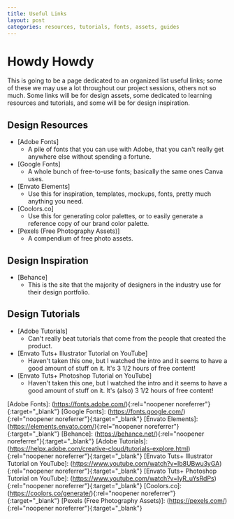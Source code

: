 ```yaml
---
title: Useful Links
layout: post
categories: resources, tutorials, fonts, assets, guides
---
```


# Howdy Howdy

This is going to be a page dedicated to an organized list useful links; some of these we may use a lot throughout our project sessions, others not so much. Some links will be for design assets, some dedicated to learning resources and tutorials, and some will be for design inspiration.


## Design Resources
- [Adobe Fonts]
  - A pile of fonts that you can use with Adobe, that you can't really get anywhere else without spending a fortune.
- [Google Fonts]
  - A whole bunch of free-to-use fonts; basically the same ones Canva uses.
- [Envato Elements]
  - Use this for inspiration, templates, mockups, fonts, pretty much anything you need.
- [Coolors.co]
  - Use this for generating color palettes, or to easily generate a reference copy of our brand color palette.
- [Pexels (Free Photography Assets)]
  - A compendium of free photo assets.

## Design Inspiration
- [Behance]
  - This is the site that the majority of designers in the industry use for their design portfolio.

## Design Tutorials
- [Adobe Tutorials]
  - Can't really beat tutorials that come from the people that created the product.
- [Envato Tuts+ Illustrator Tutorial on YouTube]
  - Haven't taken this one, but I watched the intro and it seems to have a good amount of stuff on it. It's 3 1/2 hours of free content!
- [Envato Tuts+ Photoshop Tutorial on YouTube]
  - Haven't taken this one, but I watched the intro and it seems to have a good amount of stuff on it. It's (also) 3 1/2 hours of free content!


[Adobe Fonts]: (https://fonts.adobe.com/){:rel="noopener noreferrer"}{:target="_blank"}
[Google Fonts]: (https://fonts.google.com/){:rel="noopener noreferrer"}{:target="_blank"}
[Envato Elements]: (https://elements.envato.com/){:rel="noopener noreferrer"}{:target="_blank"}
[Behance]: (https://behance.net/){:rel="noopener noreferrer"}{:target="_blank"}
[Adobe Tutorials]: (https://helpx.adobe.com/creative-cloud/tutorials-explore.html){:rel="noopener noreferrer"}{:target="_blank"}
[Envato Tuts+ Illustrator Tutorial on YouTube]: (https://www.youtube.com/watch?v=Ib8UBwu3yGA){:rel="noopener noreferrer"}{:target="_blank"}
[Envato Tuts+ Photoshop Tutorial on YouTube]: (https://www.youtube.com/watch?v=IyR_uYsRdPs){:rel="noopener noreferrer"}{:target="_blank"}
[Coolors.co]: (https://coolors.co/generate/){:rel="noopener noreferrer"}{:target="_blank"}
[Pexels (Free Photography Assets)]: (https://pexels.com/){:rel="noopener noreferrer"}{:target="_blank"}
